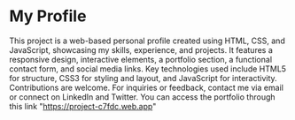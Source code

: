 # My Profile

This project is a web-based personal profile created using HTML, CSS, and JavaScript, showcasing my skills, experience, and projects. It features a responsive design, interactive elements, a portfolio section, a functional contact form, and social media links. Key technologies used include HTML5 for structure, CSS3 for styling and layout, and JavaScript for interactivity.  Contributions are welcome. For inquiries or feedback, contact me via email or connect on LinkedIn and Twitter. You can access the portfolio through this link  "https://project-c7fdc.web.app"
